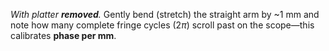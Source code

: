 *With platter **removed**.*
Gently bend (stretch) the straight arm by \~1 mm and note how many complete fringe cycles $(2π)$ scroll past on the scope—this calibrates **phase per mm**.